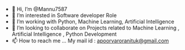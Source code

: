 - 👋 Hi, I’m @Mannu7587
- 👀 I’m interested in Software developer Role
- 🌱 I’m working with Python, Machine Learning, Artificial Intelligence
- 💞️ I’m looking to collaborate on Projects related to Machine Learning , Artificial Intelligence , Python Development
- 📫 How to reach me ... My mail id : apoorvaroranituk@gmail.com

<!---
Mannu7587/Mannu7587 is a ✨ special ✨ repository because its `README.md` (this file) appears on your GitHub profile.
You can click the Preview link to take a look at your changes.
--->
